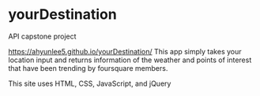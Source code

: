 # yourDestination
API capstone project


https://ahyunlee5.github.io/yourDestination/
This app simply takes your location input and returns information of the weather and points of interest that have been trending by foursquare members.

This site uses HTML, CSS, JavaScript, and jQuery
